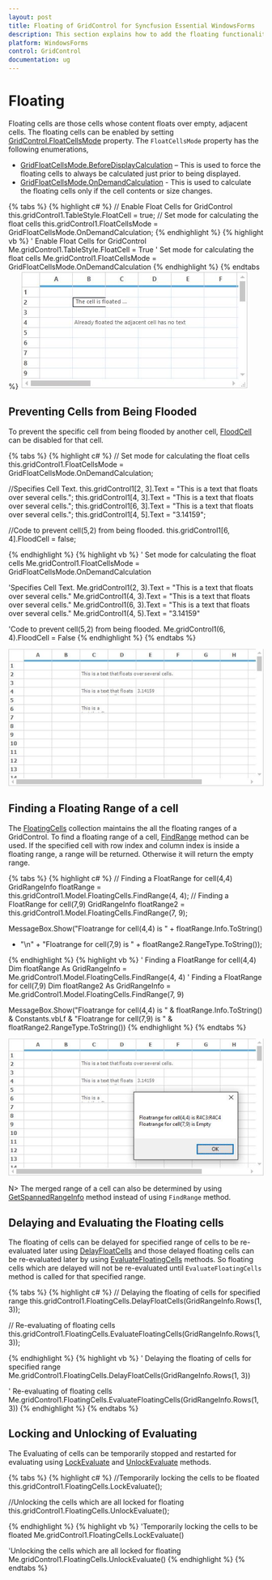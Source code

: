 ```yaml
---
layout: post
title: Floating of GridControl for Syncfusion Essential WindowsForms
description: This section explains how to add the floating functionality
platform: WindowsForms
control: GridControl
documentation: ug
---
```


# Floating
Floating cells are those cells whose content floats over empty, adjacent cells. The floating cells can be enabled by setting [GridControl.FloatCellsMode](http://help.syncfusion.com/cr/cref_files/windowsforms/grid/Syncfusion.Grid.Windows~Syncfusion.Windows.Forms.Grid.GridControl~FloatCellsMode.html) property. The `FloatCellsMode` property has the following enumerations,

* [GridFloatCellsMode.BeforeDisplayCalculation](http://help.syncfusion.com/cr/cref_files/windowsforms/grid/Syncfusion.Grid.Windows~Syncfusion.Windows.Forms.Grid.GridFloatCellsMode.html) – This is used to force the floating cells to always be calculated just prior to being displayed. <br/>
* [GridFloatCellsMode.OnDemandCalculation](http://help.syncfusion.com/cr/cref_files/windowsforms/grid/Syncfusion.Grid.Windows~Syncfusion.Windows.Forms.Grid.GridFloatCellsMode.html)  - This is used to calculate the floating cells only if the cell contents or size changes.

{% tabs %}
{% highlight c# %}
// Enable Float Cells for GridControl
this.gridControl1.TableStyle.FloatCell = true;
// Set mode for calculating the float cells
this.gridControl1.FloatCellsMode = GridFloatCellsMode.OnDemandCalculation;
{% endhighlight %}
{% highlight vb %}
' Enable Float Cells for GridControl
Me.gridControl1.TableStyle.FloatCell = True
' Set mode for calculating the float cells
Me.gridControl1.FloatCellsMode = GridFloatCellsMode.OnDemandCalculation
{% endhighlight %}
{% endtabs %}
![](Floating_images/Floating_img1.jpeg)

## Preventing Cells from Being Flooded
To prevent the specific cell from being flooded by another cell, [FloodCell](http://help.syncfusion.com/cr/cref_files/windowsforms/grid/Syncfusion.Grid.Windows~Syncfusion.Windows.Forms.Grid.GridStyleInfo~FloodCell.html) can be disabled for that cell. 

{% tabs %}
{% highlight c# %}
// Set mode for calculating the float cells
this.gridControl1.FloatCellsMode = GridFloatCellsMode.OnDemandCalculation;

//Specifies Cell Text.
this.gridControl1[2, 3].Text = "This is a text that floats over several cells.";
this.gridControl1[4, 3].Text = "This is a text that floats over several cells.";
this.gridControl1[6, 3].Text = "This is a text that floats over several cells.";
this.gridControl1[4, 5].Text = "3.14159";

//Code to prevent cell(5,2) from being flooded.
this.gridControl1[6, 4].FloodCell = false;

{% endhighlight %}
{% highlight vb %}
' Set mode for calculating the float cells
Me.gridControl1.FloatCellsMode = GridFloatCellsMode.OnDemandCalculation

'Specifies Cell Text.
Me.gridControl1(2, 3).Text = "This is a text that floats over several cells."
Me.gridControl1(4, 3).Text = "This is a text that floats over several cells."
Me.gridControl1(6, 3).Text = "This is a text that floats over several cells."
Me.gridControl1(4, 5).Text = "3.14159"

'Code to prevent cell(5,2) from being flooded.
Me.gridControl1(6, 4).FloodCell = False
{% endhighlight %}
{% endtabs %}

![](Floating_images/Floating_img2.jpeg)

## Finding a Floating Range of a cell
The [FloatingCells](http://help.syncfusion.com/cr/cref_files/windowsforms/grid/Syncfusion.Grid.Windows~Syncfusion.Windows.Forms.Grid.GridModelFloatingCells.html) collection maintains the all the floating ranges of a GridControl. To find a floating range of a cell, [FindRange](http://help.syncfusion.com/cr/cref_files/windowsforms/grid/Syncfusion.Grid.Windows~Syncfusion.Windows.Forms.Grid.GridModelFloatingCells~FindRange.html) method can be used. If the specified cell with row index and column index is inside a floating range, a range will be returned. Otherwise it will return the empty range.

{% tabs %}
{% highlight c# %}
// Finding a FloatRange for cell(4,4)
GridRangeInfo floatRange = this.gridControl1.Model.FloatingCells.FindRange(4, 4);
// Finding a FloatRange for cell(7,9)
GridRangeInfo floatRange2 = this.gridControl1.Model.FloatingCells.FindRange(7, 9);

MessageBox.Show("Floatrange for cell(4,4) is " + floatRange.Info.ToString()
+ "\n" + "Floatrange for cell(7,9) is " + floatRange2.RangeType.ToString());

{% endhighlight %}
{% highlight vb %}
' Finding a FloatRange for cell(4,4)
Dim floatRange As GridRangeInfo = Me.gridControl1.Model.FloatingCells.FindRange(4, 4)
' Finding a FloatRange for cell(7,9)
Dim floatRange2 As GridRangeInfo = Me.gridControl1.Model.FloatingCells.FindRange(7, 9)

MessageBox.Show("Floatrange for cell(4,4) is " & floatRange.Info.ToString() & Constants.vbLf & "Floatrange for cell(7,9) is " & floatRange2.RangeType.ToString())
{% endhighlight %}
{% endtabs %}

![](Floating_images/Floating_img3.jpeg)

N> The merged range of a cell can also be determined by using [GetSpannedRangeInfo](http://help.syncfusion.com/windowsforms/grid/working-with-rows-and-columns#finding-covered-range,-floating-range-or-merged-range-of-a-cell) method instead of using `FindRange` method. 

## Delaying and Evaluating the Floating cells
The floating of cells can be delayed for specified range of cells to be re-evaluated later using [DelayFloatCells](http://help.syncfusion.com/cr/cref_files/windowsforms/grid/Syncfusion.Grid.Windows~Syncfusion.Windows.Forms.Grid.GridModelFloatingCells~DelayFloatCells.html) and those delayed floating cells can be re-evaluated later by using [EvaluateFloatingCells](http://help.syncfusion.com/cr/cref_files/windowsforms/grid/Syncfusion.Grid.Windows~Syncfusion.Windows.Forms.Grid.GridModelFloatingCells~EvaluateFloatingCells.html) methods. So floating cells which are delayed will not be re-evaluated until `EvaluateFloatingCells` method is called for that specified range.

{% tabs %}
{% highlight c# %}
// Delaying the floating of cells for specified range
this.gridControl1.FloatingCells.DelayFloatCells(GridRangeInfo.Rows(1, 3));

// Re-evaluating of floating cells
this.gridControl1.FloatingCells.EvaluateFloatingCells(GridRangeInfo.Rows(1, 3));

{% endhighlight %}
{% highlight vb %}
' Delaying the floating of cells for specified range
Me.gridControl1.FloatingCells.DelayFloatCells(GridRangeInfo.Rows(1, 3))

' Re-evaluating of floating cells
Me.gridControl1.FloatingCells.EvaluateFloatingCells(GridRangeInfo.Rows(1, 3))
{% endhighlight %}
{% endtabs %}

## Locking and Unlocking of Evaluating
The Evaluating of cells can be temporarily stopped and restarted for evaluating using [LockEvaluate](http://help.syncfusion.com/cr/cref_files/windowsforms/grid/Syncfusion.Grid.Windows~Syncfusion.Windows.Forms.Grid.GridModelFloatingCells~LockEvaluate.html) and [UnlockEvaluate](http://help.syncfusion.com/cr/cref_files/windowsforms/grid/Syncfusion.Grid.Windows~Syncfusion.Windows.Forms.Grid.GridModelFloatingCells~UnlockEvaluate.html) methods.

{% tabs %}
{% highlight c# %}
//Temporarily locking the cells to be floated
this.gridControl1.FloatingCells.LockEvaluate();

//Unlocking the cells which are all locked for floating
this.gridControl1.FloatingCells.UnlockEvaluate();

{% endhighlight %}
{% highlight vb %}
'Temporarily locking the cells to be floated
Me.gridControl1.FloatingCells.LockEvaluate()

'Unlocking the cells which are all locked for floating
Me.gridControl1.FloatingCells.UnlockEvaluate()
{% endhighlight %}
{% endtabs %}